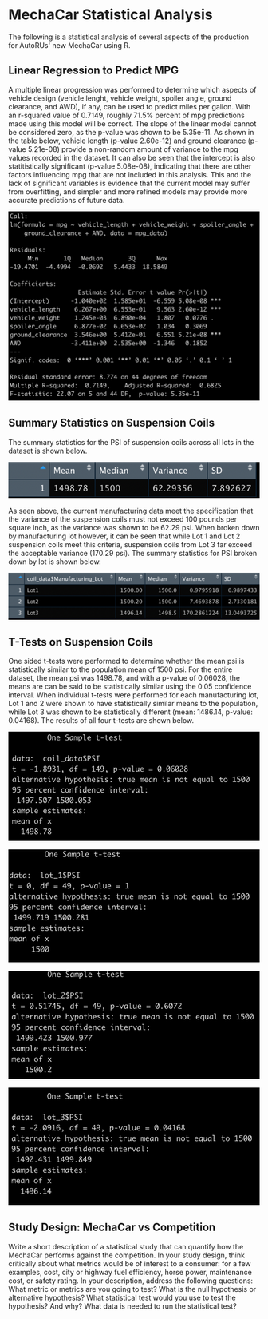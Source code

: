 # MechaCar Statistical Analysis

The following is a statistical analysis of several aspects of the production for AutoRUs' new MechaCar using R. 

## Linear Regression to Predict MPG

A multiple linear progression was performed to determine which aspects of vehicle design (vehicle lenght, vehicle weight, spoiler angle, ground clearance, and AWD), if any, can be used to predict miles per gallon. With an r-squared value of 0.7149, roughly 71.5% percent of mpg predictions made using this model will be correct. The slope of the linear model cannot be considered zero, as the p-value was shown to be 5.35e-11. As shown in the table below, vehicle length (p-value 2.60e-12) and ground clearance (p-value 5.21e-08) provide a non-random amount of variance to the mpg values recorded in the dataset. It can also be seen that the intercept is also statitistically significant (p-value 5.08e-08), indicating that there are other factors influencing mpg that are not included in this analysis. This and the lack of significant variables is evidence that the current model may suffer from overfitting, and simpler and more refined models may provide more accurate predictions of future data. 

![](deliv_1.png)

## Summary Statistics on Suspension Coils

The summary statistics for the PSI of suspension coils across all lots in the dataset is shown below. 

![](total_summary.png)

As seen above, the current manufacturing data meet the specification that the variance of the suspension coils must not exceed 100 pounds per square inch, as the variance was shown to be 62.29 psi. When broken down by manufacturing lot however, it can be seen that while Lot 1 and Lot 2 suspension coils meet this criteria, suspension coils from Lot 3 far exceed the acceptable variance (170.29 psi). The summary statistics for PSI broken down by lot is shown below.

![](lot_summary.png)

## T-Tests on Suspension Coils

One sided t-tests were performed to determine whether the mean psi is statistically similar to the population mean of 1500 psi. For the entire dataset, the mean psi was 1498.78, and with a p-value of 0.06028, the means are can be said to be statistically similar using the 0.05 confidence interval. When individual t-tests were performed for each manufacturing lot, Lot 1 and 2 were shown to have statistically similar means to the population, while Lot 3 was shown to be statistically different (mean: 1486.14, p-value: 0.04168). The results of all four t-tests are shown below. 

![](ttest.png) 

![](ttest_lot1.png)

![](ttest_lot2.png)

![](ttest_lot3.png)

## Study Design: MechaCar vs Competition

Write a short description of a statistical study that can quantify how the MechaCar performs against the competition. In your study design, think critically about what metrics would be of interest to a consumer: for a few examples, cost, city or highway fuel efficiency, horse power, maintenance cost, or safety rating.
In your description, address the following questions:
What metric or metrics are you going to test?
What is the null hypothesis or alternative hypothesis?
What statistical test would you use to test the hypothesis? And why?
What data is needed to run the statistical test?

